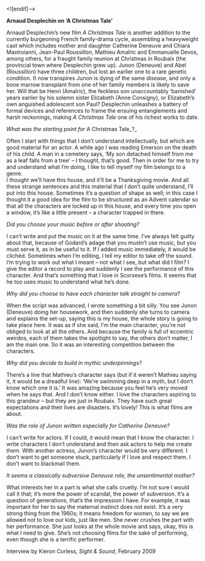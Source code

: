 <![endif]-->

**Arnaud Desplechin on ‘A Christmas Tale’**

Arnaud Desplechin’s new film _A Christmas Tale_ is another addition to the currently  burgeoning French family-drama cycle,  assembling a heavyweight cast which  includes mother and daughter Catherine  Deneuve and Chiara Mastroianni,  Jean-Paul Roussillon, Mathieu Amalric and  Emmanuelle Devos, among others, for a  fraught family reunion at Christmas  in Roubaix (the provincial town where  Desplechin grew up). Junon (Deneuve)  and Abel (Roussillon) have three children,  but lost an earlier one to a rare genetic  condition. It now transpires Junon is dying  of the same disease, and only a bone  marrow transplant from one of her family  members is likely to save her. Will that  be Henri (Amalric), the feckless son  unaccountably ‘banished’ years earlier  by his solemn sister Elizabeth (Anne  Consigny), or Elizabeth’s own anguished  adolescent son Paul? Desplechin unleashes  a battery of formal devices and references  to frame the ensuing entanglements and  harsh reckonings, making _A Christmas Tale_ one of his richest works to date.

_What was the starting point for_ A Christmas Tale_?_

Often I start with things that I don’t understand intellectually, but which are good material for an actor. A while ago I was reading Emerson on the death of his child. A man in a cemetery says, ‘My son detached himself from me as a leaf falls from a tree’ – I thought, that’s good. Then in order for me to try and understand what I’m doing, I like to tell myself my film belongs to a genre.  
I thought we’ll have this house, and it’ll be a Thanksgiving movie. And all these strange sentences and this material that I don’t quite understand, I’ll put into this house. Sometimes it’s a question of shape as well; in this case I thought it a good idea for the film to be structured as an Advent calendar so that all the characters are locked up in this house, and every time you open a window, it’s like a little present – a character trapped in there.

_Did you choose your music before or after shooting?_

I can’t write and put the music on it at the same time. I’ve always felt guilty about that, because of Godard’s adage that you mustn’t use music, but you must serve it, as in be useful to it. If I added music immediately, it would be clichéd. Sometimes when I’m editing, I tell my editor to take off the sound. I’m trying to work out what I meant – not what I see, but what did I film? I give the editor a record to play and suddenly I see the performance of this character. And that’s something that I love in Scorsese’s films. It seems that he too uses music to understand what he’s done.

_Why did you choose to have each character talk straight to camera?_

When the script was advanced, I wrote something a bit silly. You see Junon (Deneuve) doing her housework, and then suddenly she turns to camera and explains the set-up, saying this is my house, the whole story is going to take place here. It was as if she said, I’m the main character, you’re not obliged to look at all the others. And because the family is full of eccentric weirdos, each of them takes the spotlight to say, the others don’t matter, I am the main one. So it was an interesting competition between the characters.

_Why did you decide to build in mythic underpinnings?_

There’s a line that Mathieu’s character says (but if it weren’t Mathieu saying it, it would be a dreadful line): ‘We’re swimming deep in a myth, but I don’t know which one it is.’ It was amazing because you feel he’s very moved when he says that. And I don’t know either. I love the characters aspiring to this grandeur – but they are just in Roubaix. They have such great expectations and their lives are disasters. It’s lovely! This is what films are about.

_Was the role of Junon written especially for Catherine Deneuve?_

I can’t write for actors. If I could, it would mean that I know the character. I write characters I don’t understand and then ask actors to help me create them. With another actress, Junon’s character would be very different. I don’t want to get someone stuck, particularly if I love and respect them. I don’t want to blackmail them.

_It seems a classically subversive Deneuve role, the unsentimental mother?_

What interests her in a part is what she calls cruelty. I’m not sure I would call it that; it’s more the power of scandal, the power of subversion. It’s a question of generations, that’s the impression I have. For example, it was important for her to say the maternal instinct does not exist. It’s a very strong thing from the 1960s; it means freedom for women, to say we are allowed not to love our kids, just like men. She never crushes the part with her performance. She just looks at the whole movie and says, okay, this is what I need to give. She’s not choosing films for the sake of performing, even though she is a terrific performer.

Interview by Kieron Corless, _Sight & Sound_, February 2009


<!--stackedit_data:
eyJoaXN0b3J5IjpbNTc0NDI1ODIxXX0=
-->